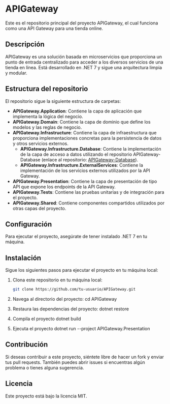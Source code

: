 # APIGateway

Este es el repositorio principal del proyecto APIGateway, el cual funciona como una API Gateway para una tienda online.

## Descripción

APIGateway es una solución basada en microservicios que proporciona un punto de entrada centralizado para acceder a los diversos servicios de una tienda en línea. Está desarrollado en .NET 7 y sigue una arquitectura limpia y modular.

## Estructura del repositorio

El repositorio sigue la siguiente estructura de carpetas:

- **APIGateway.Application**: Contiene la capa de aplicación que implementa la lógica del negocio.
- **APIGateway.Domain**: Contiene la capa de dominio que define los modelos y las reglas de negocio.
- **APIGateway.Infrastructure**: Contiene la capa de infraestructura que proporciona implementaciones concretas para la persistencia de datos y otros servicios externos.
  - **APIGateway.Infrastructure.Database**: Contiene la implementación de la capa de acceso a datos utilizando el repositorio APIGateway-Database (enlace al repositorio: [APIGateway-Database](https://github.com/juanou/APIGateway-Database)).
  - **APIGateway.Infrastructure.ExternalServices**: Contiene la implementación de los servicios externos utilizados por la API Gateway.
- **APIGateway.Presentation**: Contiene la capa de presentación de tipo API que expone los endpoints de la API Gateway.
- **APIGateway.Tests**: Contiene las pruebas unitarias y de integración para el proyecto.
- **APIGateway.Shared**: Contiene componentes compartidos utilizados por otras capas del proyecto.

## Configuración

Para ejecutar el proyecto, asegúrate de tener instalado .NET 7 en tu máquina.

## Instalación

Sigue los siguientes pasos para ejecutar el proyecto en tu máquina local:

1. Clona este repositorio en tu máquina local:

   ```bash
   git clone https://github.com/tu-usuario/APIGateway.git

2. Navega al directorio del proyecto:
    cd APIGateway

3. Restaura las dependencias del proyecto:
    dotnet restore

4. Compila el proyecto
    dotnet build

5. Ejecuta el proyecto
    dotnet run --project APIGateway.Presentation


## Contribución

Si deseas contribuir a este proyecto, siéntete libre de hacer un fork y enviar tus pull requests. También puedes abrir issues si encuentras algún problema o tienes alguna sugerencia.

## Licencia

Este proyecto está bajo la licencia MIT.




